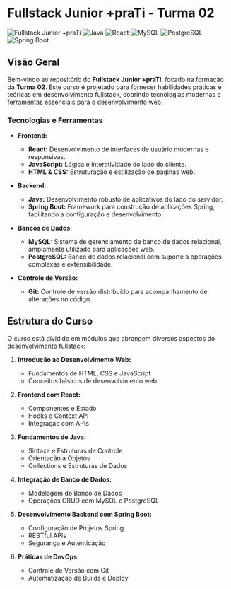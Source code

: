 # Fullstack Junior +praTi - Turma 02

![Fullstack Junior +praTi](https://img.shields.io/badge/Fullstack-Development-blueviolet)
![Java](https://img.shields.io/badge/Java-007396)
![React](https://img.shields.io/badge/React-61DAFB)
![MySQL](https://img.shields.io/badge/MySQL-4479A1)
![PostgreSQL](https://img.shields.io/badge/PostgreSQL-336791)
![Spring Boot](https://img.shields.io/badge/Spring%20Boot-6DB33F)

## Visão Geral

Bem-vindo ao repositório do **Fullstack Junior +praTi**, focado na formação da **Turma 02**. Este curso é projetado para fornecer habilidades práticas e teóricas em desenvolvimento fullstack, cobrindo tecnologias modernas e ferramentas essenciais para o desenvolvimento web.

### Tecnologias e Ferramentas

- **Frontend:**
  - **React:** Desenvolvimento de interfaces de usuário modernas e responsivas.
  - **JavaScript:** Lógica e interatividade do lado do cliente.
  - **HTML & CSS:** Estruturação e estilização de páginas web.

- **Backend:**
  - **Java:** Desenvolvimento robusto de aplicativos do lado do servidor.
  - **Spring Boot:** Framework para construção de aplicações Spring, facilitando a configuração e desenvolvimento.
  
- **Bancos de Dados:**
  - **MySQL:** Sistema de gerenciamento de banco de dados relacional, amplamente utilizado para aplicações web.
  - **PostgreSQL:** Banco de dados relacional com suporte a operações complexas e extensibilidade.

- **Controle de Versão:**
  - **Git:** Controle de versão distribuído para acompanhamento de alterações no código.

## Estrutura do Curso

O curso está dividido em módulos que abrangem diversos aspectos do desenvolvimento fullstack:

1. **Introdução ao Desenvolvimento Web:**
   - Fundamentos de HTML, CSS e JavaScript
   - Conceitos básicos de desenvolvimento web

2. **Frontend com React:**
   - Componentes e Estado
   - Hooks e Context API
   - Integração com APIs

3. **Fundamentos de Java:**
   - Sintaxe e Estruturas de Controle
   - Orientação a Objetos
   - Collections e Estruturas de Dados
  
4. **Integração de Banco de Dados:**
   - Modelagem de Banco de Dados
   - Operações CRUD com MySQL e PostgreSQL

5. **Desenvolvimento Backend com Spring Boot:**
   - Configuração de Projetos Spring
   - RESTful APIs
   - Segurança e Autenticação

6. **Práticas de DevOps:**
   - Controle de Versão com Git
   - Automatização de Builds e Deploy
